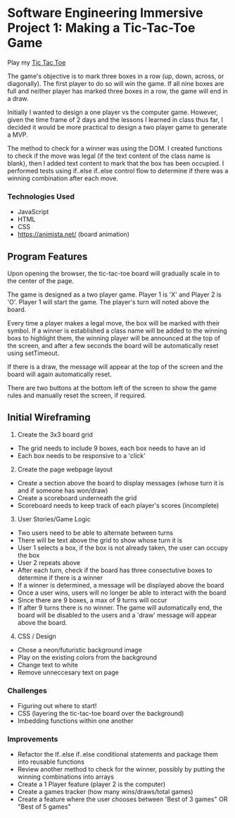 # Software Engineering Immersive Project 1: Making a Tic-Tac-Toe Game 

Play my <a href="https://erineagloria.github.io/tic-tac-toe/">Tic Tac Toe</a>

The game's objective is to mark three boxes in a row (up, down, across, or diagonally). The first player to do so will win the game. If all nine boxes are full and neither player has marked three boxes in a row, the game will end in a draw. 

Initially I wanted to design a one player vs the computer game. However, given the time frame of 2 days and the lessons I learned in class thus far, I decided it would be more practical to design a two player game to generate a MVP. 

The method to check for a winner was using the DOM. I created functions to check if the move was legal (if the text content of the class name is blank), then I added text content to mark that the box has been occupied. I performed tests using if..else if..else control flow to determine if there was a winning combination after each move.

### Technologies Used

- JavaScript 
- HTML
- CSS
- https://animista.net/ (board animation)

## Program Features 

Upon opening the browser, the tic-tac-toe board will gradually scale in to the center of the page. 

The game is designed as a two player game. Player 1 is 'X' and Player 2 is 'O'. Player 1 will start the game. The player's turn will noted above the board. 

Every time a player makes a legal move, the box will be marked with their symbol. If a winner is established a class name will be added to the winning boxs to highlight them, the winning player will be announced at the top of the screen, and after a few seconds the board will be automatically reset using setTimeout. 

If there is a draw, the message will appear at the top of the screen and the board will again automatically reset. 

There are two buttons at the bottom left of the screen to show the game rules and manually reset the screen, if required. 

## Initial Wireframing

1. Create the 3x3 board grid
- The grid needs to include 9 boxes, each box needs to have an id 
- Each box needs to be responsive to a 'click'

2. Create the page webpage layout
- Create a section above the board to display messages (whose turn it is and if someone has won/draw)
- Create a scoreboard underneath the grid
- Scoreboard needs to keep track of each player's scores (incomplete)

3. User Stories/Game Logic
- Two users need to be able to alternate between turns
- There will be text above the grid to show whose turn it is 
- User 1 selects a box, if the box is not already taken, the user can occupy the box
- User 2 repeats above
- After each turn, check if the board has three consectutive boxes to determine if there is a winner
- If a winner is determined, a message will be displayed above the board
- Once a user wins, users will no longer be able to interact with the board 
- Since there are 9 boxes, a max of 9 turns will occur
- If after 9 turns there is no winner. The game will automatically end, the board will be disabled to the users and a 'draw' message will appear above the board. 

4. CSS / Design
- Chose a neon/futuristic background image
- Play on the existing colors from the background
- Change text to white
- Remove unneccesary text on page

### Challenges
- Figuring out where to start!
- CSS (layering the tic-tac-toe board over the background)
- Imbedding functions within one another

### Improvements
- Refactor the If..else if..else conditional statements and package them into reusable functions 
- Review another method to check for the winner, possibly by putting the winning combinations into arrays
- Create a 1 Player feature (player 2 is the computer)
- Create a games tracker (how many wins/draws/total games)
- Create a feature where the user chooses between 'Best of 3 games" OR "Best of 5 games" 


